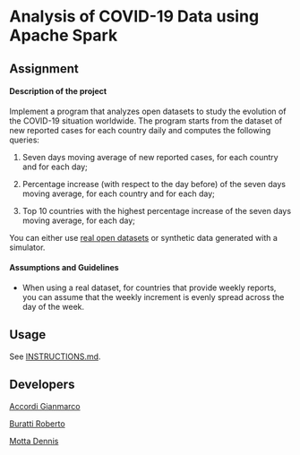 # Analysis of COVID-19 Data using Apache Spark


## Assignment

#### Description of the project

Implement a program that analyzes open datasets to study the evolution of the COVID-19 situation worldwide. The program starts from the dataset of new reported cases for each country daily and computes the following queries:

1. Seven days moving average of new reported cases, for each country and for each day;
   
2. Percentage increase (with respect to the day before) of the seven days moving average, for each country
   and for each day;
   
3. Top 10 countries with the highest percentage increase of the seven days moving average, for each day;

You can either use [real open datasets](https://www.ecdc.europa.eu/en/publications-data/download-todays-data-geographic-distribution-covid-19-cases-worldwide) or synthetic data generated with a simulator.

#### Assumptions and Guidelines
* When using a real dataset, for countries that provide weekly reports, you can assume that the weekly increment is evenly spread across the day of the week.


## Usage

See [INSTRUCTIONS.md](https://github.com/Desno365/Spark-Middleware-project/blob/master/INSTRUCTIONS.md).

## Developers

[Accordi Gianmarco](https://github.com/gianfi12)

[Buratti Roberto](https://github.com/Furcanzo)

[Motta Dennis](https://github.com/Desno365)
